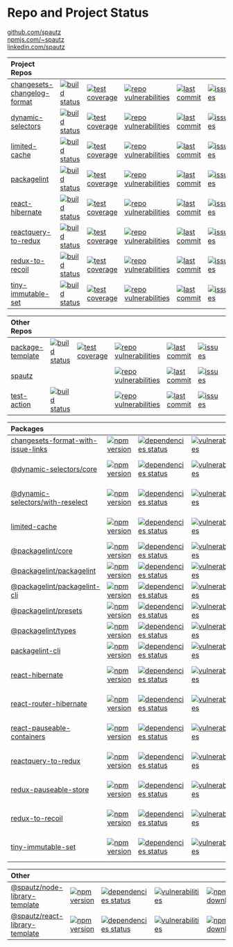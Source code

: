 # Repo and Project Status

[github.com/spautz](https://github.com/spautz)
<br>
[npmjs.com/~spautz](https://www.npmjs.com/~spautz)
<br>
[linkedin.com/spautz](https://www.linkedin.com/in/spautz/)

| **Project Repos**                                                                    |                                                                                                                                                                |                                                                                                                                                                                     |                                                                                                                                                                     |                                                                                                                                                           |                                                                                                                                                    |                                                                                                                                                             |
| :----------------------------------------------------------------------------------- | -------------------------------------------------------------------------------------------------------------------------------------------------------------- | ----------------------------------------------------------------------------------------------------------------------------------------------------------------------------------- | ------------------------------------------------------------------------------------------------------------------------------------------------------------------- | --------------------------------------------------------------------------------------------------------------------------------------------------------- | -------------------------------------------------------------------------------------------------------------------------------------------------- | ----------------------------------------------------------------------------------------------------------------------------------------------------------- |
| [changesets-changelog-format](https://github.com/spautz/changesets-changelog-format) | [![build status](https://github.com/spautz/changesets-changelog-format/workflows/CI/badge.svg)](https://github.com/spautz/changesets-changelog-format/actions) | [![test coverage](https://img.shields.io/coveralls/github/spautz/changesets-changelog-format/main.svg)](https://coveralls.io/github/spautz/changesets-changelog-format?branch=main) | [![repo vulnerabilities](https://snyk.io/test/github/spautz/changesets-changelog-format/badge.svg)](https://snyk.io/test/github/spautz/changesets-changelog-format) | [![last commit](https://img.shields.io/github/last-commit/spautz/changesets-changelog-format.svg)](https://github.com/spautz/changesets-changelog-format) | [![issues](https://img.shields.io/github/issues/spautz/changesets-changelog-format)](https://github.com/spautz/changesets-changelog-format/issues) | [![pull requests](https://img.shields.io/github/issues-pr/spautz/changesets-changelog-format)](https://github.com/spautz/changesets-changelog-format/pulls) |
| [dynamic-selectors](https://github.com/spautz/dynamic-selectors)                     | [![build status](https://github.com/spautz/dynamic-selectors/workflows/CI/badge.svg)](https://github.com/spautz/dynamic-selectors/actions)                     | [![test coverage](https://img.shields.io/coveralls/github/spautz/dynamic-selectors/main.svg)](https://coveralls.io/github/spautz/dynamic-selectors?branch=main)                     | [![repo vulnerabilities](https://snyk.io/test/github/spautz/dynamic-selectors/badge.svg)](https://snyk.io/test/github/spautz/dynamic-selectors)                     | [![last commit](https://img.shields.io/github/last-commit/spautz/dynamic-selectors.svg)](https://github.com/spautz/dynamic-selectors)                     | [![issues](https://img.shields.io/github/issues/spautz/dynamic-selectors)](https://github.com/spautz/dynamic-selectors/issues)                     | [![pull requests](https://img.shields.io/github/issues-pr/spautz/dynamic-selectors)](https://github.com/spautz/dynamic-selectors/pulls)                     |
| [limited-cache](https://github.com/spautz/limited-cache)                             | [![build status](https://github.com/spautz/limited-cache/workflows/CI/badge.svg)](https://github.com/spautz/limited-cache/actions)                             | [![test coverage](https://img.shields.io/coveralls/github/spautz/limited-cache/main.svg)](https://coveralls.io/github/spautz/limited-cache?branch=main)                             | [![repo vulnerabilities](https://snyk.io/test/github/spautz/limited-cache/badge.svg)](https://snyk.io/test/github/spautz/limited-cache)                             | [![last commit](https://img.shields.io/github/last-commit/spautz/limited-cache.svg)](https://github.com/spautz/limited-cache)                             | [![issues](https://img.shields.io/github/issues/spautz/limited-cache)](https://github.com/spautz/limited-cache/issues)                             | [![pull requests](https://img.shields.io/github/issues-pr/spautz/limited-cache)](https://github.com/spautz/limited-cache/pulls)                             |
| [packagelint](https://github.com/spautz/packagelint)                                 | [![build status](https://github.com/spautz/packagelint/workflows/CI/badge.svg)](https://github.com/spautz/packagelint/actions)                                 | [![test coverage](https://img.shields.io/coveralls/github/spautz/packagelint/main.svg)](https://coveralls.io/github/spautz/packagelint?branch=main)                                 | [![repo vulnerabilities](https://snyk.io/test/github/spautz/packagelint/badge.svg)](https://snyk.io/test/github/spautz/packagelint)                                 | [![last commit](https://img.shields.io/github/last-commit/spautz/packagelint.svg)](https://github.com/spautz/packagelint)                                 | [![issues](https://img.shields.io/github/issues/spautz/packagelint)](https://github.com/spautz/packagelint/issues)                                 | [![pull requests](https://img.shields.io/github/issues-pr/spautz/packagelint)](https://github.com/spautz/packagelint/pulls)                                 |
| [react-hibernate](https://github.com/spautz/react-hibernate)                         | [![build status](https://github.com/spautz/react-hibernate/workflows/CI/badge.svg)](https://github.com/spautz/react-hibernate/actions)                         | [![test coverage](https://img.shields.io/coveralls/github/spautz/react-hibernate/main.svg)](https://coveralls.io/github/spautz/react-hibernate?branch=main)                         | [![repo vulnerabilities](https://snyk.io/test/github/spautz/react-hibernate/badge.svg)](https://snyk.io/test/github/spautz/react-hibernate)                         | [![last commit](https://img.shields.io/github/last-commit/spautz/react-hibernate.svg)](https://github.com/spautz/react-hibernate)                         | [![issues](https://img.shields.io/github/issues/spautz/react-hibernate)](https://github.com/spautz/react-hibernate/issues)                         | [![pull requests](https://img.shields.io/github/issues-pr/spautz/react-hibernate)](https://github.com/spautz/react-hibernate/pulls)                         |
| [reactquery-to-redux](https://github.com/spautz/reactquery-to-redux)                 | [![build status](https://github.com/spautz/reactquery-to-redux/workflows/CI/badge.svg)](https://github.com/spautz/reactquery-to-redux/actions)                 | [![test coverage](https://img.shields.io/coveralls/github/spautz/reactquery-to-redux/main.svg)](https://coveralls.io/github/spautz/reactquery-to-redux?branch=main)                 | [![repo vulnerabilities](https://snyk.io/test/github/spautz/reactquery-to-redux/badge.svg)](https://snyk.io/test/github/spautz/reactquery-to-redux)                 | [![last commit](https://img.shields.io/github/last-commit/spautz/reactquery-to-redux.svg)](https://github.com/spautz/reactquery-to-redux)                 | [![issues](https://img.shields.io/github/issues/spautz/reactquery-to-redux)](https://github.com/spautz/reactquery-to-redux/issues)                 | [![pull requests](https://img.shields.io/github/issues-pr/spautz/reactquery-to-redux)](https://github.com/spautz/reactquery-to-redux/pulls)                 |
| [redux-to-recoil](https://github.com/spautz/redux-to-recoil)                         | [![build status](https://github.com/spautz/redux-to-recoil/workflows/CI/badge.svg)](https://github.com/spautz/redux-to-recoil/actions)                         | [![test coverage](https://img.shields.io/coveralls/github/spautz/redux-to-recoil/main.svg)](https://coveralls.io/github/spautz/redux-to-recoil?branch=main)                         | [![repo vulnerabilities](https://snyk.io/test/github/spautz/redux-to-recoil/badge.svg)](https://snyk.io/test/github/spautz/redux-to-recoil)                         | [![last commit](https://img.shields.io/github/last-commit/spautz/redux-to-recoil.svg)](https://github.com/spautz/redux-to-recoil)                         | [![issues](https://img.shields.io/github/issues/spautz/redux-to-recoil)](https://github.com/spautz/redux-to-recoil/issues)                         | [![pull requests](https://img.shields.io/github/issues-pr/spautz/redux-to-recoil)](https://github.com/spautz/redux-to-recoil/pulls)                         |
| [tiny-immutable-set](https://github.com/spautz/tiny-immutable-set)                   | [![build status](https://github.com/spautz/tiny-immutable-set/workflows/CI/badge.svg)](https://github.com/spautz/tiny-immutable-set/actions)                   | [![test coverage](https://img.shields.io/coveralls/github/spautz/tiny-immutable-set/main.svg)](https://coveralls.io/github/spautz/tiny-immutable-set?branch=main)                   | [![repo vulnerabilities](https://snyk.io/test/github/spautz/tiny-immutable-set/badge.svg)](https://snyk.io/test/github/spautz/tiny-immutable-set)                   | [![last commit](https://img.shields.io/github/last-commit/spautz/tiny-immutable-set.svg)](https://github.com/spautz/tiny-immutable-set)                   | [![issues](https://img.shields.io/github/issues/spautz/tiny-immutable-set)](https://github.com/spautz/tiny-immutable-set/issues)                   | [![pull requests](https://img.shields.io/github/issues-pr/spautz/tiny-immutable-set)](https://github.com/spautz/tiny-immutable-set/pulls)                   |

| **Other Repos**                                                |                                                                                                                                          |                                                                                                                                                               |                                                                                                                                               |                                                                                                                                     |                                                                                                                              |                                                                                                                                       |
| :------------------------------------------------------------- | ---------------------------------------------------------------------------------------------------------------------------------------- | ------------------------------------------------------------------------------------------------------------------------------------------------------------- | --------------------------------------------------------------------------------------------------------------------------------------------- | ----------------------------------------------------------------------------------------------------------------------------------- | ---------------------------------------------------------------------------------------------------------------------------- | ------------------------------------------------------------------------------------------------------------------------------------- |
| [package-template](https://github.com/spautz/package-template) | [![build status](https://github.com/spautz/package-template/workflows/CI/badge.svg)](https://github.com/spautz/package-template/actions) | [![test coverage](https://img.shields.io/coveralls/github/spautz/package-template/main.svg)](https://coveralls.io/github/spautz/package-template?branch=main) | [![repo vulnerabilities](https://snyk.io/test/github/spautz/package-template/badge.svg)](https://snyk.io/test/github/spautz/package-template) | [![last commit](https://img.shields.io/github/last-commit/spautz/package-template.svg)](https://github.com/spautz/package-template) | [![issues](https://img.shields.io/github/issues/spautz/package-template)](https://github.com/spautz/package-template/issues) | [![pull requests](https://img.shields.io/github/issues-pr/spautz/package-template)](https://github.com/spautz/package-template/pulls) |
| [spautz](https://github.com/spautz/spautz)                     |                                                                                                                                          |                                                                                                                                                               | [![repo vulnerabilities](https://snyk.io/test/github/spautz/spautz/badge.svg)](https://snyk.io/test/github/spautz/spautz)                     | [![last commit](https://img.shields.io/github/last-commit/spautz/spautz.svg)](https://github.com/spautz/spautz)                     | [![issues](https://img.shields.io/github/issues/spautz/spautz)](https://github.com/spautz/spautz/issues)                     | [![pull requests](https://img.shields.io/github/issues-pr/spautz/spautz)](https://github.com/spautz/spautz/pulls)                     |
| [test-action](https://github.com/spautz/test-action)           | [![build status](https://github.com/spautz/test-action/workflows/units-test/badge.svg)](https://github.com/spautz/test-action/actions)   |                                                                                                                                                               | [![repo vulnerabilities](https://snyk.io/test/github/spautz/test-action/badge.svg)](https://snyk.io/test/github/spautz/test-action)           | [![last commit](https://img.shields.io/github/last-commit/spautz/test-action.svg)](https://github.com/spautz/test-action)           | [![issues](https://img.shields.io/github/issues/spautz/test-action)](https://github.com/spautz/test-action/issues)           | [![pull requests](https://img.shields.io/github/issues-pr/spautz/test-action)](https://github.com/spautz/test-action/pulls)           |

| **Packages**                                                                                                                                       |                                                                                                                                                         |                                                                                                                                                                              |                                                                                                                                                          |                                                                                                                                                            |                                                                                                                                                                           |
| :------------------------------------------------------------------------------------------------------------------------------------------------- | ------------------------------------------------------------------------------------------------------------------------------------------------------- | ---------------------------------------------------------------------------------------------------------------------------------------------------------------------------- | -------------------------------------------------------------------------------------------------------------------------------------------------------- | ---------------------------------------------------------------------------------------------------------------------------------------------------------- | ------------------------------------------------------------------------------------------------------------------------------------------------------------------------- |
| [changesets-format-with-issue-links](https://github.com/spautz/changesets-changelog-format/tree/main/packages/changesets-format-with-issue-links/) | [![npm version](https://img.shields.io/npm/v/changesets-format-with-issue-links.svg)](https://www.npmjs.com/package/changesets-format-with-issue-links) | [![dependencies status](https://img.shields.io/librariesio/release/npm/changesets-format-with-issue-links.svg)](https://libraries.io/npm/changesets-format-with-issue-links) | [![vulnerabilities](https://snyk.io/test/npm/changesets-format-with-issue-links/badge.svg)](https://snyk.io/test/npm/changesets-format-with-issue-links) | [![npm downloads](https://img.shields.io/npm/dm/changesets-format-with-issue-links.svg)](https://www.npmjs.com/package/changesets-format-with-issue-links) |                                                                                                                                                                           |
| [@dynamic-selectors/core](https://github.com/spautz/dynamic-selectors/tree/main/packages/core/)                                                    | [![npm version](https://img.shields.io/npm/v/@dynamic-selectors/core.svg)](https://www.npmjs.com/package/@dynamic-selectors/core)                       | [![dependencies status](https://img.shields.io/librariesio/release/npm/@dynamic-selectors/core.svg)](https://libraries.io/github/spautz/dynamic-selectors)                   | [![vulnerabilities](https://snyk.io/test/npm/@dynamic-selectors/core/badge.svg)](https://snyk.io/test/npm/@dynamic-selectors/core)                       | [![npm downloads](https://img.shields.io/npm/dm/@dynamic-selectors/core.svg)](https://www.npmjs.com/package/@dynamic-selectors/core)                       | [![gzip size](https://img.shields.io/bundlephobia/minzip/@dynamic-selectors/core.svg)](https://bundlephobia.com/package/@dynamic-selectors/core@latest)                   |
| [@dynamic-selectors/with-reselect](https://github.com/spautz/dynamic-selectors/tree/main/packages/with-reselect/)                                  | [![npm version](https://img.shields.io/npm/v/@dynamic-selectors/with-reselect.svg)](https://www.npmjs.com/package/@dynamic-selectors/with-reselect)     | [![dependencies status](https://img.shields.io/librariesio/release/npm/@dynamic-selectors/with-reselect.svg)](https://libraries.io/github/spautz/dynamic-selectors)          | [![vulnerabilities](https://snyk.io/test/npm/@dynamic-selectors/with-reselect/badge.svg)](https://snyk.io/test/npm/@dynamic-selectors/with-reselect)     | [![npm downloads](https://img.shields.io/npm/dm/@dynamic-selectors/with-reselect.svg)](https://www.npmjs.com/package/@dynamic-selectors/with-reselect)     | [![gzip size](https://img.shields.io/bundlephobia/minzip/@dynamic-selectors/with-reselect.svg)](https://bundlephobia.com/package/@dynamic-selectors/with-reselect@latest) |
| [limited-cache](https://github.com/spautz/limited-cache/tree/main/packages/limited-cache)                                                          | [![npm version](https://img.shields.io/npm/v/limited-cache.svg)](https://www.npmjs.com/package/limited-cache)                                           | [![dependencies status](https://img.shields.io/librariesio/release/npm/limited-cache.svg)](https://libraries.io/github/spautz/limited-cache)                                 | [![vulnerabilities](https://snyk.io/test/npm/limited-cache/badge.svg)](https://snyk.io/test/npm/limited-cache)                                           | [![npm downloads](https://img.shields.io/npm/dm/limited-cache.svg)](https://www.npmjs.com/package/limited-cache)                                           | [![gzip size](https://img.shields.io/bundlephobia/minzip/limited-cache.svg)](https://bundlephobia.com/package/limited-cache@latest)                                       |
| [@packagelint/core](https://github.com/spautz/packagelint/tree/main/packages/core)                                                                 | [![npm version](https://img.shields.io/npm/v/@packagelint/core.svg)](https://www.npmjs.com/package/@packagelint/core)                                   | [![dependencies status](https://img.shields.io/librariesio/release/npm/@packagelint/core.svg)](https://libraries.io/github/spautz/packagelint)                               | [![vulnerabilities](https://snyk.io/test/npm/@packagelint/core/badge.svg)](https://snyk.io/test/npm/@packagelint/core)                                   | [![npm downloads](https://img.shields.io/npm/dm/@packagelint/core.svg)](https://www.npmjs.com/package/@packagelint/core)                                   |                                                                                                                                                                           |
| [@packagelint/packagelint](https://github.com/spautz/packagelint/tree/main/packages/packagelint)                                                   | [![npm version](https://img.shields.io/npm/v/@packagelint/packagelint.svg)](https://www.npmjs.com/package/@packagelint/packagelint)                     | [![dependencies status](https://img.shields.io/librariesio/release/npm/@packagelint/packagelint.svg)](https://libraries.io/github/spautz/packagelint)                        | [![vulnerabilities](https://snyk.io/test/npm/@packagelint/packagelint/badge.svg)](https://snyk.io/test/npm/@packagelint/packagelint)                     | [![npm downloads](https://img.shields.io/npm/dm/@packagelint/packagelint.svg)](https://www.npmjs.com/package/@packagelint/packagelint)                     |                                                                                                                                                                           |
| [@packagelint/packagelint-cli](https://github.com/spautz/packagelint/tree/main/packages/packagelint-cli)                                           | [![npm version](https://img.shields.io/npm/v/@packagelint/packagelint-cli.svg)](https://www.npmjs.com/package/@packagelint/packagelint-cli)             | [![dependencies status](https://img.shields.io/librariesio/release/npm/@packagelint/packagelint-cli.svg)](https://libraries.io/github/spautz/packagelint)                    | [![vulnerabilities](https://snyk.io/test/npm/@packagelint/packagelint-cli/badge.svg)](https://snyk.io/test/npm/@packagelint/packagelint-cli)             | [![npm downloads](https://img.shields.io/npm/dm/@packagelint/packagelint-cli.svg)](https://www.npmjs.com/package/@packagelint/packagelint-cli)             |                                                                                                                                                                           |
| [@packagelint/presets](https://github.com/spautz/packagelint/tree/main/packages/presets)                                                           | [![npm version](https://img.shields.io/npm/v/@packagelint/presets.svg)](https://www.npmjs.com/package/@packagelint/presets)                             | [![dependencies status](https://img.shields.io/librariesio/release/npm/@packagelint/presets.svg)](https://libraries.io/github/spautz/packagelint)                            | [![vulnerabilities](https://snyk.io/test/npm/@packagelint/presets/badge.svg)](https://snyk.io/test/npm/@packagelint/presets)                             | [![npm downloads](https://img.shields.io/npm/dm/@packagelint/presets.svg)](https://www.npmjs.com/package/@packagelint/presets)                             |                                                                                                                                                                           |
| [@packagelint/types](https://github.com/spautz/packagelint/tree/main/packages/types)                                                               | [![npm version](https://img.shields.io/npm/v/@packagelint/types.svg)](https://www.npmjs.com/package/@packagelint/types)                                 | [![dependencies status](https://img.shields.io/librariesio/release/npm/@packagelint/types.svg)](https://libraries.io/github/spautz/packagelint)                              | [![vulnerabilities](https://snyk.io/test/npm/@packagelint/types/badge.svg)](https://snyk.io/test/npm/@packagelint/types)                                 | [![npm downloads](https://img.shields.io/npm/dm/@packagelint/types.svg)](https://www.npmjs.com/package/@packagelint/types)                                 |                                                                                                                                                                           |
| [packagelint-cli](https://github.com/spautz/packagelint/tree/main/packages/packagelint-cli)                                                        | [![npm version](https://img.shields.io/npm/v/packagelint-cli.svg)](https://www.npmjs.com/package/packagelint-cli)                                       | [![dependencies status](https://img.shields.io/librariesio/release/npm/@packagelint/packagelint-cli.svg)](https://libraries.io/github/spautz/packagelint)                    | [![vulnerabilities](https://snyk.io/test/npm/packagelint-cli/badge.svg)](https://snyk.io/test/npm/packagelint-cli)                                       | [![npm downloads](https://img.shields.io/npm/dm/packagelint-cli.svg)](https://www.npmjs.com/package/packagelint-cli)                                       |                                                                                                                                                                           |
| [react-hibernate](https://github.com/spautz/react-hibernate/tree/main/packages/react-hibernate/)                                                   | [![npm version](https://img.shields.io/npm/v/react-hibernate.svg)](https://www.npmjs.com/package/react-hibernate)                                       | [![dependencies status](https://img.shields.io/librariesio/release/npm/react-hibernate.svg)](https://libraries.io/github/spautz/react-hibernate)                             | [![vulnerabilities](https://snyk.io/test/npm/react-hibernate/badge.svg)](https://snyk.io/test/npm/react-hibernate)                                       | [![npm downloads](https://img.shields.io/npm/dm/react-hibernate.svg)](https://www.npmjs.com/package/react-hibernate)                                       | [![gzip size](https://img.shields.io/bundlephobia/minzip/react-hibernate.svg)](https://bundlephobia.com/package/react-hibernate@latest)                                   |
| [react-router-hibernate](https://github.com/spautz/react-hibernate/tree/main/packages/react-router-hibernate/)                                     | [![npm version](https://img.shields.io/npm/v/react-router-hibernate.svg)](https://www.npmjs.com/package/react-router-hibernate)                         | [![dependencies status](https://img.shields.io/librariesio/release/npm/react-router-hibernate.svg)](https://libraries.io/github/spautz/react-hibernate)                      | [![vulnerabilities](https://snyk.io/test/npm/react-router-hibernate/badge.svg)](https://snyk.io/test/npm/react-router-hibernate)                         | [![npm downloads](https://img.shields.io/npm/dm/react-router-hibernate.svg)](https://www.npmjs.com/package/react-router-hibernate)                         | [![gzip size](https://img.shields.io/bundlephobia/minzip/react-router-hibernate.svg)](https://bundlephobia.com/package/react-router-hibernate@latest)                     |
| [react-pauseable-containers](https://github.com/spautz/react-hibernate/tree/main/packages/react-pauseable-containers/)                             | [![npm version](https://img.shields.io/npm/v/react-pauseable-containers.svg)](https://www.npmjs.com/package/react-pauseable-containers)                 | [![dependencies status](https://img.shields.io/librariesio/release/npm/react-pauseable-containers.svg)](https://libraries.io/github/spautz/react-hibernate)                  | [![vulnerabilities](https://snyk.io/test/npm/react-pauseable-containers/badge.svg)](https://snyk.io/test/npm/react-pauseable-containers)                 | [![npm downloads](https://img.shields.io/npm/dm/react-pauseable-containers.svg)](https://www.npmjs.com/package/react-pauseable-containers)                 | [![gzip size](https://img.shields.io/bundlephobia/minzip/react-pauseable-containers.svg)](https://bundlephobia.com/package/react-pauseable-containers@latest)             |
| [reactquery-to-redux](https://github.com/spautz/reactquery-to-redux)                                                                               | [![npm version](https://img.shields.io/npm/v/reactquery-to-redux.svg)](https://www.npmjs.com/package/reactquery-to-redux)                               | [![dependencies status](https://img.shields.io/librariesio/release/npm/reactquery-to-redux.svg)](https://libraries.io/github/spautz/reactquery-to-redux)                     | [![vulnerabilities](https://snyk.io/test/npm/reactquery-to-redux/badge.svg)](https://snyk.io/test/npm/reactquery-to-redux)                               | [![npm downloads](https://img.shields.io/npm/dm/reactquery-to-redux.svg)](https://www.npmjs.com/package/reactquery-to-redux)                               | [![gzip size](https://img.shields.io/bundlephobia/minzip/reactquery-to-redux.svg)](https://bundlephobia.com/package/reactquery-to-redux@latest)                           |
| [redux-pauseable-store](https://github.com/spautz/react-hibernate/tree/main/packages/redux-pauseable-store/)                                       | [![npm version](https://img.shields.io/npm/v/redux-pauseable-store.svg)](https://www.npmjs.com/package/redux-pauseable-store)                           | [![dependencies status](https://img.shields.io/librariesio/release/npm/redux-pauseable-store.svg)](https://libraries.io/github/spautz/react-hibernate)                       | [![vulnerabilities](https://snyk.io/test/npm/redux-pauseable-store/badge.svg)](https://snyk.io/test/npm/redux-pauseable-store)                           | [![npm downloads](https://img.shields.io/npm/dm/redux-pauseable-store.svg)](https://www.npmjs.com/package/redux-pauseable-store)                           | [![gzip size](https://img.shields.io/bundlephobia/minzip/redux-pauseable-store.svg)](https://bundlephobia.com/package/redux-pauseable-store@latest)                       |
| [redux-to-recoil](https://github.com/spautz/redux-to-recoil/tree/main/packages/redux-to-recoil)                                                    | [![npm version](https://img.shields.io/npm/v/redux-to-recoil.svg)](https://www.npmjs.com/package/redux-to-recoil)                                       | [![dependencies status](https://img.shields.io/librariesio/release/npm/redux-to-recoil.svg)](https://libraries.io/github/spautz/redux-to-recoil)                             | [![vulnerabilities](https://snyk.io/test/npm/redux-to-recoil/badge.svg)](https://snyk.io/test/npm/redux-to-recoil)                                       | [![npm downloads](https://img.shields.io/npm/dm/redux-to-recoil.svg)](https://www.npmjs.com/package/redux-to-recoil)                                       | [![gzip size](https://img.shields.io/bundlephobia/minzip/redux-to-recoil.svg)](https://bundlephobia.com/package/redux-to-recoil@latest)                                   |
| [tiny-immutable-set](https://github.com/spautz/tiny-immutable-set/tree/main/packages/tiny-immutable-set)                                           | [![npm version](https://img.shields.io/npm/v/tiny-immutable-set.svg)](https://www.npmjs.com/package/tiny-immutable-set)                                 | [![dependencies status](https://img.shields.io/librariesio/release/npm/tiny-immutable-set.svg)](https://libraries.io/github/spautz/tiny-immutable-set)                       | [![vulnerabilities](https://snyk.io/test/npm/tiny-immutable-set/badge.svg)](https://snyk.io/test/npm/tiny-immutable-set)                                 | [![npm downloads](https://img.shields.io/npm/dm/tiny-immutable-set.svg)](https://www.npmjs.com/package/tiny-immutable-set)                                 | [![gzip size](https://img.shields.io/bundlephobia/minzip/tiny-immutable-set.svg)](https://bundlephobia.com/package/tiny-immutable-set@latest)                             |

| **Other**                                                                                                              |                                                                                                                                                 |                                                                                                                                                                  |                                                                                                                                                  |                                                                                                                                                    |                                                                                                                                                                       |
| :--------------------------------------------------------------------------------------------------------------------- | ----------------------------------------------------------------------------------------------------------------------------------------------- | ---------------------------------------------------------------------------------------------------------------------------------------------------------------- | ------------------------------------------------------------------------------------------------------------------------------------------------ | -------------------------------------------------------------------------------------------------------------------------------------------------- | --------------------------------------------------------------------------------------------------------------------------------------------------------------------- |
| [@spautz/node-library-template](https://github.com/spautz/package-template/tree/main/packages/node-library-template)   | [![npm version](https://img.shields.io/npm/v/@spautz/node-library-template.svg)](https://www.npmjs.com/package/@spautz/node-library-template)   | [![dependencies status](https://img.shields.io/librariesio/release/npm/@spautz/node-library-template.svg)](https://libraries.io/github/spautz/package-template)  | [![vulnerabilities](https://snyk.io/test/npm/@spautz/node-library-template/badge.svg)](https://snyk.io/test/npm/@spautz/node-library-template)   | [![npm downloads](https://img.shields.io/npm/dm/@spautz/node-library-template.svg)](https://www.npmjs.com/package/@spautz/node-library-template)   | [![gzip size](https://img.shields.io/bundlephobia/minzip/@spautz/node-library-template.svg)](https://bundlephobia.com/package/@spautz/node-library-template@latest)   |
| [@spautz/react-library-template](https://github.com/spautz/package-template/tree/main/packages/react-library-template) | [![npm version](https://img.shields.io/npm/v/@spautz/react-library-template.svg)](https://www.npmjs.com/package/@spautz/react-library-template) | [![dependencies status](https://img.shields.io/librariesio/release/npm/@spautz/react-library-template.svg)](https://libraries.io/github/spautz/package-template) | [![vulnerabilities](https://snyk.io/test/npm/@spautz/react-library-template/badge.svg)](https://snyk.io/test/npm/@spautz/react-library-template) | [![npm downloads](https://img.shields.io/npm/dm/@spautz/react-library-template.svg)](https://www.npmjs.com/package/@spautz/react-library-template) | [![gzip size](https://img.shields.io/bundlephobia/minzip/@spautz/react-library-template.svg)](https://bundlephobia.com/package/@spautz/react-library-template@latest) |
